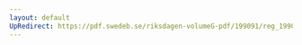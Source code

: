 ```yaml
---
layout: default
UpRedirect: https://pdf.swedeb.se/riksdagen-volumeG-pdf/199091/reg_199091/reg_199091_1134.pdf
---
```

